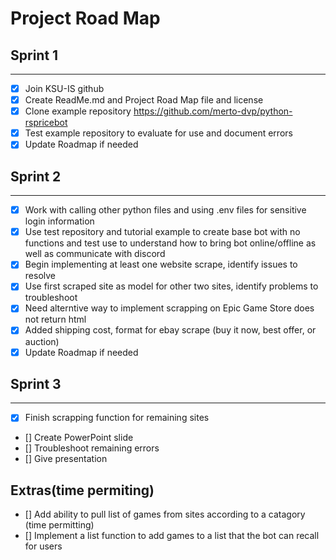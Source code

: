 # Project Road Map

## Sprint 1
***
- [x] Join KSU-IS github
- [x] Create ReadMe.md and Project Road Map file and license
- [x] Clone example repository https://github.com/merto-dvp/python-rspricebot 
- [x] Test example repository to evaluate for use and document errors
- [x] Update Roadmap if needed

## Sprint 2
***
- [X] Work with calling other python files and using .env files for sensitive login information
- [X] Use test repository and tutorial example to create base bot with no functions and test use to understand how to bring bot online/offline as well as communicate with discord
- [X] Begin implementing at least one website scrape, identify issues to resolve
- [x] Use first scraped site as model for other two sites, identify problems to troubleshoot
- [x] Need alterntive way to implement scrapping on Epic Game Store does not return html
- [x] Added shipping cost, format for ebay scrape (buy it now, best offer, or auction)
- [x] Update Roadmap if needed

## Sprint 3
***
- [x] Finish scrapping function for remaining sites
- [] Create PowerPoint slide
- [] Troubleshoot remaining errors 
- [] Give presentation

## Extras(time permiting)
- [] Add ability to pull list of games from sites according to a catagory (time permitting)
- [] Implement a list function to add games to a list that the bot can recall for users
